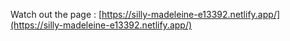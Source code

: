 Watch out the page : [https://silly-madeleine-e13392.netlify.app/](https://silly-madeleine-e13392.netlify.app/)
